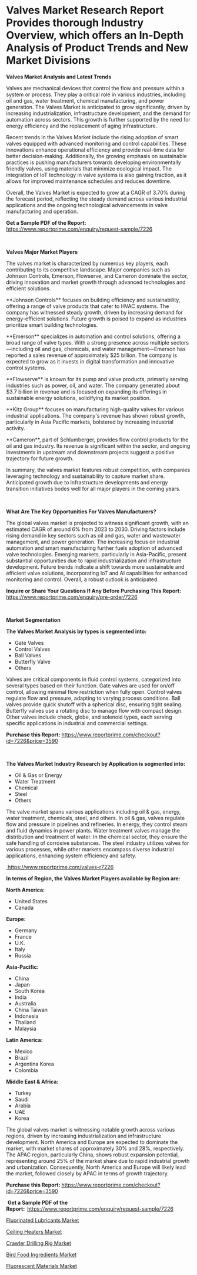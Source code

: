 <p><h1>Valves Market Research Report Provides thorough Industry Overview, which offers an In-Depth Analysis of Product Trends and New Market Divisions</h1></p><p><strong>Valves Market Analysis and Latest Trends</strong></p>
<p><p>Valves are mechanical devices that control the flow and pressure within a system or process. They play a critical role in various industries, including oil and gas, water treatment, chemical manufacturing, and power generation. The Valves Market is anticipated to grow significantly, driven by increasing industrialization, infrastructure development, and the demand for automation across sectors. This growth is further supported by the need for energy efficiency and the replacement of aging infrastructure.</p><p>Recent trends in the Valves Market include the rising adoption of smart valves equipped with advanced monitoring and control capabilities. These innovations enhance operational efficiency and provide real-time data for better decision-making. Additionally, the growing emphasis on sustainable practices is pushing manufacturers towards developing environmentally friendly valves, using materials that minimize ecological impact. The integration of IoT technology in valve systems is also gaining traction, as it allows for improved maintenance schedules and reduces downtime.</p><p>Overall, the Valves Market is expected to grow at a CAGR of 3.70% during the forecast period, reflecting the steady demand across various industrial applications and the ongoing technological advancements in valve manufacturing and operation.</p></p>
<p><strong>Get a Sample PDF of the Report:&nbsp;</strong> <a href="https://www.reportprime.com/enquiry/request-sample/7226">https://www.reportprime.com/enquiry/request-sample/7226</a></p>
<p>&nbsp;</p>
<p><strong>Valves Major Market Players</strong></p>
<p><p>The valves market is characterized by numerous key players, each contributing to its competitive landscape. Major companies such as Johnson Controls, Emerson, Flowserve, and Cameron dominate the sector, driving innovation and market growth through advanced technologies and efficient solutions.</p><p>**Johnson Controls** focuses on building efficiency and sustainability, offering a range of valve products that cater to HVAC systems. The company has witnessed steady growth, driven by increasing demand for energy-efficient solutions. Future growth is poised to expand as industries prioritize smart building technologies.</p><p>**Emerson** specializes in automation and control solutions, offering a broad range of valve types. With a strong presence across multiple sectors—including oil and gas, chemicals, and water management—Emerson has reported a sales revenue of approximately $25 billion. The company is expected to grow as it invests in digital transformation and innovative control systems.</p><p>**Flowserve** is known for its pump and valve products, primarily serving industries such as power, oil, and water. The company generated about $3.7 billion in revenue and is focused on expanding its offerings in sustainable energy solutions, solidifying its market position.</p><p>**Kitz Group** focuses on manufacturing high-quality valves for various industrial applications. The company's revenue has shown robust growth, particularly in Asia Pacific markets, bolstered by increasing industrial activity.</p><p>**Cameron**, part of Schlumberger, provides flow control products for the oil and gas industry. Its revenue is significant within the sector, and ongoing investments in upstream and downstream projects suggest a positive trajectory for future growth.</p><p>In summary, the valves market features robust competition, with companies leveraging technology and sustainability to capture market share. Anticipated growth due to infrastructure developments and energy transition initiatives bodes well for all major players in the coming years.</p></p>
<p>&nbsp;</p>
<p><strong>What Are The Key Opportunities For Valves Manufacturers?</strong></p>
<p><p>The global valves market is projected to witness significant growth, with an estimated CAGR of around 6% from 2023 to 2030. Driving factors include rising demand in key sectors such as oil and gas, water and wastewater management, and power generation. The increasing focus on industrial automation and smart manufacturing further fuels adoption of advanced valve technologies. Emerging markets, particularly in Asia-Pacific, present substantial opportunities due to rapid industrialization and infrastructure development. Future trends indicate a shift towards more sustainable and efficient valve solutions, incorporating IoT and AI capabilities for enhanced monitoring and control. Overall, a robust outlook is anticipated.</p></p>
<p><strong>Inquire or Share Your Questions If Any Before Purchasing This Report:</strong> <a href="https://www.reportprime.com/enquiry/pre-order/7226">https://www.reportprime.com/enquiry/pre-order/7226</a></p>
<p>&nbsp;</p>
<p><strong>Market Segmentation</strong></p>
<p><strong>The Valves Market Analysis by types is segmented into:</strong></p>
<p><ul><li>Gate Valves</li><li>Control Valves</li><li>Ball Valves</li><li>Butterfly Valve</li><li>Others</li></ul></p>
<p><p>Valves are critical components in fluid control systems, categorized into several types based on their function. Gate valves are used for on/off control, allowing minimal flow restriction when fully open. Control valves regulate flow and pressure, adapting to varying process conditions. Ball valves provide quick shutoff with a spherical disc, ensuring tight sealing. Butterfly valves use a rotating disc to manage flow with compact design. Other valves include check, globe, and solenoid types, each serving specific applications in industrial and commercial settings.</p></p>
<p><strong>Purchase this Report:&nbsp;</strong><a href="https://www.reportprime.com/checkout?id=7226&price=3590">https://www.reportprime.com/checkout?id=7226&price=3590</a></p>
<p>&nbsp;</p>
<p><strong>The Valves Market Industry Research by Application is segmented into:</strong></p>
<p><ul><li>Oil & Gas or Energy</li><li>Water Treatment</li><li>Chemical</li><li>Steel</li><li>Others</li></ul></p>
<p><p>The valve market spans various applications including oil & gas, energy, water treatment, chemicals, steel, and others. In oil & gas, valves regulate flow and pressure in pipelines and refineries. In energy, they control steam and fluid dynamics in power plants. Water treatment valves manage the distribution and treatment of water. In the chemical sector, they ensure the safe handling of corrosive substances. The steel industry utilizes valves for various processes, while other markets encompass diverse industrial applications, enhancing system efficiency and safety.</p></p>
<p><a href="https://www.reportprime.com/valves-r7226">&nbsp;https://www.reportprime.com/valves-r7226</a></p>
<p><strong>In terms of Region, the Valves Market Players available by Region are:</strong></p>
<p>
    <p> <strong> North America: </strong>
        <ul>
            <li>United States</li>
            <li>Canada</li>
        </ul>
        </p> 
    <p> <strong> Europe: </strong>
        <ul>
            <li>Germany</li>
            <li>France</li>
            <li>U.K.</li>
            <li>Italy</li>
            <li>Russia</li>
        </ul>
        </p> 
    <p> <strong> Asia-Pacific: </strong>
        <ul>
            <li>China</li>
            <li>Japan</li>
            <li>South Korea</li>
            <li>India</li>
            <li>Australia</li>
            <li>China Taiwan</li>
            <li>Indonesia</li>
            <li>Thailand</li>
            <li>Malaysia</li>
        </ul>
        </p> 
    <p> <strong> Latin America: </strong>
        <ul>
            <li>Mexico</li>
            <li>Brazil</li>
            <li>Argentina Korea</li>
            <li>Colombia</li>
        </ul>
        </p> 
    <p> <strong> Middle East & Africa: </strong>
        <ul>
            <li>Turkey</li>
            <li>Saudi</li>
            <li>Arabia</li>
            <li>UAE</li>
            <li>Korea</li>
        </ul>
    </p>
    </p>
<p><p>The global valves market is witnessing notable growth across various regions, driven by increasing industrialization and infrastructure development. North America and Europe are expected to dominate the market, with market shares of approximately 30% and 28%, respectively. The APAC region, particularly China, shows robust expansion potential, representing around 25% of the market share due to rapid industrial growth and urbanization. Consequently, North America and Europe will likely lead the market, followed closely by APAC in terms of growth trajectory.</p></p>
<p><strong>Purchase this Report: </strong><a href="https://www.reportprime.com/checkout?id=7226&price=3590">https://www.reportprime.com/checkout?id=7226&price=3590</a></p>
<p>&nbsp;<strong>Get a Sample PDF of the Report:&nbsp;&nbsp;</strong><a href="https://www.reportprime.com/enquiry/request-sample/7226">https://www.reportprime.com/enquiry/request-sample/7226</a></p>
<p><strong></strong></p>
<p><p><a href="https://www.linkedin.com/pulse/analyzing-fluorinated-lubricants-market-dynamics-growth-drivers-ivnaf?trackingId=A5VqfuVGS12oAyusmGaYfA%3D%3D">Fluorinated Lubricants Market</a></p><p><a href="https://medium.com/@mayrussel2007/ceiling-heaters-market-share-and-new-trends-analysis-by-its-type-application-end-use-and-d17e5f9c29ff">Ceiling Heaters Market</a></p><p><a href="https://github.com/nathandecarvalho/Market-Research-Report-List-5/blob/main/crawler-drilling-rig-market.md">Crawler Drilling Rig Market</a></p><p><a href="https://medium.com/@mayrussel2007/deep-dive-into-the-bird-food-ingredients-market-itstrends-market-segmentation-and-competitive-30d310389841">Bird Food Ingredients Market</a></p><p><a href="https://www.linkedin.com/pulse/future-trends-global-fluorescent-materials-market-insights-nf1zf?trackingId=y6ccjWWlQ8GUBMMSrA8jsw%3D%3D">Fluorescent Materials Market</a></p></p>